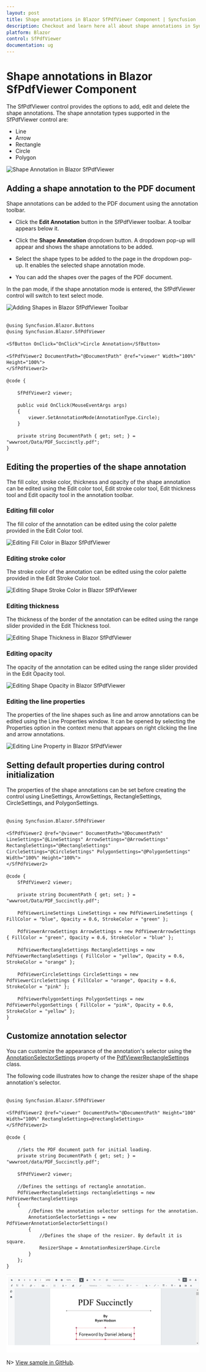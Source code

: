 ```yaml
---
layout: post
title: Shape annotations in Blazor SfPdfViewer Component | Syncfusion
description: Checkout and learn here all about shape annotations in Syncfusion Blazor SfPdfViewer component and more.
platform: Blazor
control: SfPdfViewer
documentation: ug
---
```


# Shape annotations in Blazor SfPdfViewer Component

The SfPdfViewer control provides the options to add, edit and delete the shape annotations. The shape annotation types supported in the SfPdfViewer control are:

* Line
* Arrow
* Rectangle
* Circle
* Polygon

![Shape Annotation in Blazor SfPdfViewer](../../pdfviewer/images/blazor-pdfviewer-shape-annotation.png)

## Adding a shape annotation to the PDF document

Shape annotations can be added to the PDF document using the annotation toolbar.

* Click the **Edit Annotation** button in the SfPdfViewer toolbar. A toolbar appears below it.

* Click the **Shape Annotation** dropdown button. A dropdown pop-up will appear and shows the shape annotations to be added.

* Select the shape types to be added to the page in the dropdown pop-up. It enables the selected shape annotation mode.

* You can add the shapes over the pages of the PDF document.

In the pan mode, if the shape annotation mode is entered, the SfPdfViewer control will switch to text select mode.

![Adding Shapes in Blazor SfPdfViewer Toolbar](../../pdfviewer/images/blazor-pdfviewer-add-shape-in-toolbar.png)


```cshtml

@using Syncfusion.Blazor.Buttons
@using Syncfusion.Blazor.SfPdfViewer

<SfButton OnClick="OnClick">Circle Annotation</SfButton>

<SfPdfViewer2 DocumentPath="@DocumentPath" @ref="viewer" Width="100%" Height="100%">
</SfPdfViewer2>

@code {

    SfPdfViewer2 viewer;

    public void OnClick(MouseEventArgs args)
    {
        viewer.SetAnnotationMode(AnnotationType.Circle);
    }

    private string DocumentPath { get; set; } = "wwwroot/Data/PDF_Succinctly.pdf";
}

```

## Editing the properties of the shape annotation

The fill color, stroke color, thickness and opacity of the shape annotation can be edited using the Edit color tool, Edit stroke color tool, Edit thickness tool and Edit opacity tool in the annotation toolbar.

### Editing fill color

The fill color of the annotation can be edited using the color palette provided in the Edit Color tool.

![Editing Fill Color in Blazor SfPdfViewer](../../pdfviewer/images/blazor-pdfviewer-edit-fill-color.png)

### Editing stroke color

The stroke color of the annotation can be edited using the color palette provided in the Edit Stroke Color tool.

![Editing Shape Stroke Color in Blazor SfPdfViewer](../../pdfviewer/images/blazor-pdfviewer-edit-shape-stroke-color.png)

### Editing thickness

The thickness of the border of the annotation can be edited using the range slider provided in the Edit Thickness tool.

![Editing Shape Thickness in Blazor SfPdfViewer](../../pdfviewer/images/blazor-pdfviewer-shape-thickness.png)

### Editing opacity

The opacity of the annotation can be edited using the range slider provided in the Edit Opacity tool.

![Editing Shape Opacity in Blazor SfPdfViewer](../../pdfviewer/images/blazor-pdfviewer-shape-opacity.png)

### Editing the line properties

The properties of the line shapes such as line and arrow annotations can be edited using the Line Properties window. It can be opened by selecting the Properties option in the context menu that appears on right clicking the line and arrow annotations.


![Editing Line Property in Blazor SfPdfViewer](../../pdfviewer/images/blazor-pdfviewer-edit-line-property.png)

## Setting default properties during control initialization

The properties of the shape annotations can be set before creating the control using LineSettings, ArrowSettings, RectangleSettings, CircleSettings, and PolygonSettings.

```cshtml

@using Syncfusion.Blazor.SfPdfViewer

<SfPdfViewer2 @ref="@viewer" DocumentPath="@DocumentPath" LineSettings="@LineSettings" ArrowSettings="@ArrowSettings" RectangleSettings="@RectangleSettings" CircleSettings="@CircleSettings" PolygonSettings="@PolygonSettings"  Width="100%" Height="100%">
</SfPdfViewer2>

@code {
    SfPdfViewer2 viewer;

    private string DocumentPath { get; set; } = "wwwroot/Data/PDF_Succinctly.pdf";

    PdfViewerLineSettings LineSettings = new PdfViewerLineSettings { FillColor = "blue", Opacity = 0.6, StrokeColor = "green" };

    PdfViewerArrowSettings ArrowSettings = new PdfViewerArrowSettings { FillColor = "green", Opacity = 0.6, StrokeColor = "blue" };

    PdfViewerRectangleSettings RectangleSettings = new PdfViewerRectangleSettings { FillColor = "yellow", Opacity = 0.6, StrokeColor = "orange" };

    PdfViewerCircleSettings CircleSettings = new PdfViewerCircleSettings { FillColor = "orange", Opacity = 0.6, StrokeColor = "pink" };

    PdfViewerPolygonSettings PolygonSettings = new PdfViewerPolygonSettings { FillColor = "pink", Opacity = 0.6, StrokeColor = "yellow" };
}

```

## Customize annotation selector

You can customize the appearance of the annotation's selector using the [AnnotationSelectorSettings](https://help.syncfusion.com/cr/blazor/Syncfusion.Blazor.PdfViewer.PdfViewerAnnotationSelectorSettings.html) property of the [PdfViewerRectangleSettings](https://help.syncfusion.com/cr/blazor/Syncfusion.Blazor.PdfViewer.PdfViewerRectangleSettings.html) class.

The following code illustrates how to change the resizer shape of the shape annotation's selector.

```cshtml

@using Syncfusion.Blazor.SfPdfViewer

<SfPdfViewer2 @ref="viewer" DocumentPath="@DocumentPath" Height="100" Width="100%" RectangleSettings=@rectangleSettings>
</SfPdfViewer2>

@code {

    //Sets the PDF document path for initial loading.
    private string DocumentPath { get; set; } = "wwwroot/data/PDF_Succinctly.pdf";

    SfPdfViewer2 viewer;

    //Defines the settings of rectangle annotation.
    PdfViewerRectangleSettings rectangleSettings = new PdfViewerRectangleSettings
    {
        //Defines the annotation selector settings for the annotation.
        AnnotationSelectorSettings = new PdfViewerAnnotationSelectorSettings()
        {
            //Defines the shape of the resizer. By default it is square.
            ResizerShape = AnnotationResizerShape.Circle
        }
    };
}

```

![Custom Selector in Blazor SfPdfViewer](../../pdfviewer/images/CustomSelector.png)

N> [View sample in GitHub]().